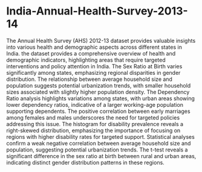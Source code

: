 # India-Annual-Health-Survey-2013-14
The Annual Health Survey (AHS) 2012-13 dataset provides valuable insights into various health and demographic aspects across different states in India. the dataset provides a comprehensive overview of health and demographic indicators, highlighting areas that require targeted interventions and policy attention in India.
The Sex Ratio at Birth varies significantly among states, emphasizing regional disparities in gender distribution. 
The relationship between average household size and population suggests potential urbanization trends, with smaller household sizes associated with slightly higher population density.
The Dependency Ratio analysis highlights variations among states, with urban areas showing lower dependency ratios, indicative of a larger working-age population supporting dependents.
The positive correlation between early marriages among females and males underscores the need for targeted policies addressing this issue.
The histogram for disability prevalence reveals a right-skewed distribution, emphasizing the importance of focusing on regions with higher disability rates for targeted support.
Statistical analyses confirm a weak negative correlation between average household size and population, suggesting potential urbanization trends. 
The t-test reveals a significant difference in the sex ratio at birth between rural and urban areas, indicating distinct gender distribution patterns in these regions.

